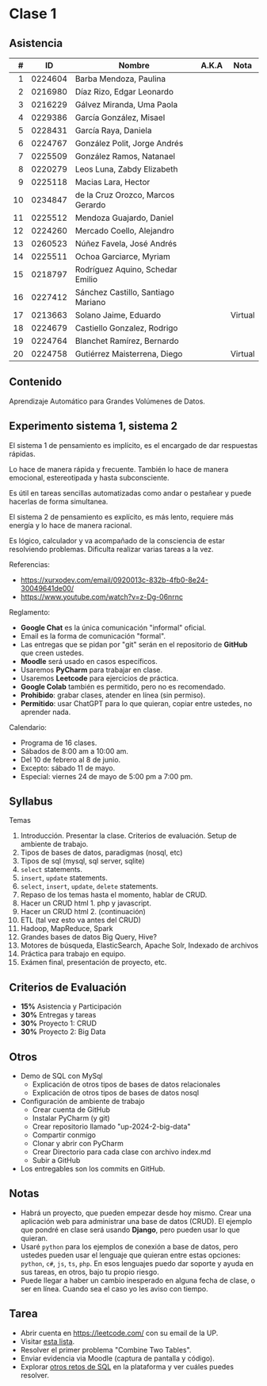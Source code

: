Clase 1
=======

Asistencia
----------

|  # | ID      | Nombre                             | A.K.A | Nota    |
|---:|---------|------------------------------------|-------|---------|
|  1 | 0224604 | Barba Mendoza, Paulina             |       |         |
|  2 | 0216980 | Díaz Rizo, Edgar Leonardo          |       |         | 
|  3 | 0216229 | Gálvez Miranda, Uma Paola          |       |         | 
|  4 | 0229386 | García González, Misael            |       |         |
|  5 | 0228431 | García Raya, Daniela               |       |         |
|  6 | 0224767 | González Polit, Jorge Andrés       |       |         | 
|  7 | 0225509 | González Ramos, Natanael           |       |         | 
|  8 | 0220279 | Leos Luna, Zabdy Elizabeth         |       |         |
|  9 | 0225118 | Macias Lara, Hector                |       |         |
| 10 | 0234847 | de la Cruz Orozco, Marcos Gerardo  |       |         |
| 11 | 0225512 | Mendoza Guajardo, Daniel           |       |         |
| 12 | 0224260 | Mercado Coello, Alejandro          |       |         | 
| 13 | 0260523 | Núñez Favela, José Andrés          |       |         |
| 14 | 0225511 | Ochoa Garciarce, Myriam            |       |         | 
| 15 | 0218797 | Rodríguez Aquino, Schedar Emilio   |       |         | 
| 16 | 0227412 | Sánchez Castillo, Santiago Mariano |       |         |
| 17 | 0213663 | Solano Jaime, Eduardo              |       | Virtual |
| 18 | 0224679 | Castiello Gonzalez, Rodrigo        |       |         |
| 19 | 0224764 | Blanchet Ramírez, Bernardo         |       |         |
| 20 | 0224758 | Gutiérrez Maisterrena, Diego       |       | Virtual | 

Contenido
---------

Aprendizaje Automático para Grandes Volúmenes de Datos.

Experimento sistema 1, sistema 2
--------------------------------

El sistema 1 de pensamiento es implícito, es el encargado de dar respuestas rápidas.

Lo hace de manera rápida y frecuente. También lo hace de manera emocional, estereotipada y hasta subconsciente.

Es útil en tareas sencillas automatizadas como andar o pestañear y puede hacerlas de forma simultanea.

El sistema 2 de pensamiento es explícito, es más lento, requiere más energía y lo hace de manera racional.

Es lógico, calculador y va acompañado de la consciencia de estar resolviendo problemas. Dificulta realizar varias tareas a la vez.

Referencias:

- <https://xurxodev.com/email/0920013c-832b-4fb0-8e24-30049641de00/>
- <https://www.youtube.com/watch?v=z-Dg-06nrnc>

Reglamento:

- **Google Chat** es la única comunicación "informal" oficial.
- Email es la forma de comunicación "formal".
- Las entregas que se pidan por "git" serán en el repositorio de **GitHub** que creen ustedes.
- **Moodle** será usado en casos específicos.
- Usaremos **PyCharm** para trabajar en clase.
- Usaremos **Leetcode** para ejercicios de práctica.
- **Google Colab** también es permitido, pero no es recomendado.
- **Prohibido**: grabar clases, atender en línea (sin permiso).
- **Permitido**: usar ChatGPT para lo que quieran, copiar entre ustedes, no aprender nada.

Calendario:

- Programa de 16 clases.
- Sábados de 8:00 am a 10:00 am.
- Del 10 de febrero al 8 de junio.
- Excepto: sábado 11 de mayo.
- Especial: viernes 24 de mayo de 5:00 pm a 7:00 pm.

Syllabus
--------

Temas

1. Introducción. Presentar la clase. Criterios de evaluación. Setup de ambiente de trabajo.
2. Tipos de bases de datos, paradigmas (nosql, etc)
3. Tipos de sql (mysql, sql server, sqlite)
4. `select` statements.
5. `insert`, `update` statements.
6. `select`, `insert`, `update`, `delete` statements.
7. Repaso de los temas hasta el momento, hablar de CRUD.
8. Hacer un CRUD html 1. php y javascript.
9. Hacer un CRUD html 2. (continuación)
10. ETL (tal vez esto va antes del CRUD)
11. Hadoop, MapReduce, Spark
12. Grandes bases de datos Big Query, Hive?
13. Motores de búsqueda, ElasticSearch, Apache Solr, Indexado de archivos
14. Práctica para trabajo en equipo.
15. Exámen final, presentación de proyecto, etc.

Criterios de Evaluación
-----------------------

- **15%** Asistencia y Participación
- **30%** Entregas y tareas
- **30%** Proyecto 1: CRUD
- **30%** Proyecto 2: Big Data

Otros
-----

- Demo de SQL con MySql
  - Explicación de otros tipos de bases de datos relacionales
  - Explicación de otros tipos de bases de datos nosql
- Configuración de ambiente de trabajo
  - Crear cuenta de GitHub
  - Instalar PyCharm (y git)
  - Crear repositorio llamado "up-2024-2-big-data"
  - Compartir conmigo
  - Clonar y abrir con PyCharm
  - Crear Directorio para cada clase con archivo index.md
  - Subir a GitHub
- Los entregables son los commits en GitHub.

Notas
-----

- Habrá un proyecto, que pueden empezar desde hoy mismo. Crear una aplicación web para administrar
una base de datos (CRUD). El ejemplo que pondré en clase será usando **Django**, pero pueden usar lo que
quieran.
- Usaré `python` para los ejemplos de conexión a base de datos, pero ustedes pueden usar el lenguaje que
quieran entre estas opciones: `python`, `c#`, `js`, `ts`, `php`. En esos lenguajes puedo dar soporte y
ayuda en sus tareas, en otros, bajo tu propio riesgo.
- Puede llegar a haber un cambio inesperado en alguna fecha de clase, o ser en línea. Cuando sea el caso
yo les aviso con tiempo.

Tarea
-----

- Abrir cuenta en https://leetcode.com/ con su email de la UP.
- Visitar [esta lista](https://leetcode.com/list?selectedList=p3lcx4c3).
- Resolver el primer problema "Combine Two Tables".
- Enviar evidencia via Moodle (captura de pantalla y código).
- Explorar [otros retos de SQL](https://leetcode.com/tag/database/) en la plataforma
y ver cuáles puedes resolver.
